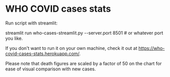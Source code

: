 # WHO COVID cases stats
 
Run script with streamlit:

streamlit run who-cases-streamlit.py --server.port 8501 # or 
whatever port you like.

If you don't want to run it on your own machine, check it out 
at https://who-covid-cases-stats.herokuapp.com/.

Please note that death figures are scaled by a factor of 50 
on the chart for ease of visual comparison with new cases.

